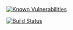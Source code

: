 [![Known Vulnerabilities](https://snyk.io/test/github/DearSecrets/dearsecrets-lib/badge.svg?targetFile=package.json)](https://snyk.io/test/github/DearSecrets/dearsecrets-lib?targetFile=package.json)

[![Build Status](https://travis-ci.org/DearSecrets/dearsecrets-lib.svg?branch=master)](https://travis-ci.org/DearSecrets/dearsecrets-lib)
